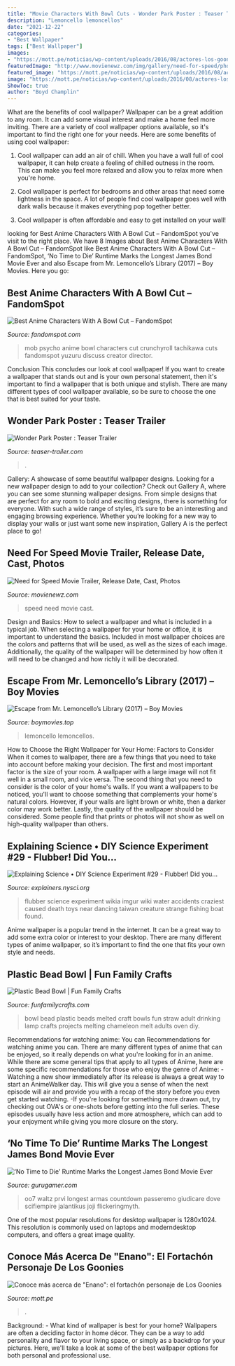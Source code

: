 ```yaml
---
title: "Movie Characters With Bowl Cuts - Wonder Park Poster : Teaser Trailer"
description: "Lemoncello lemoncellos"
date: "2021-12-22"
categories:
- "Best Wallpaper"
tags: ["Best Wallpaper"]
images:
- "https://mott.pe/noticias/wp-content/uploads/2016/08/actores-los-goonies.jpg"
featuredImage: "http://www.movienewz.com/img/gallery/need-for-speed/photos/need_for_speed_movie_5.jpg"
featured_image: "https://mott.pe/noticias/wp-content/uploads/2016/08/actores-los-goonies.jpg"
image: "https://mott.pe/noticias/wp-content/uploads/2016/08/actores-los-goonies.jpg"
ShowToc: true
author: "Boyd Champlin"
---
```



What are the benefits of cool wallpaper?
Wallpaper can be a great addition to any room. It can add some visual interest and make a home feel more inviting. There are a variety of cool wallpaper options available, so it's important to find the right one for your needs. Here are some benefits of using cool wallpaper: 
1. Cool wallpaper can add an air of chill. When you have a wall full of cool wallpaper, it can help create a feeling of chilled outness in the room. This can make you feel more relaxed and allow you to relax more when you're home. 

2. Cool wallpaper is perfect for bedrooms and other areas that need some lightness in the space. A lot of people find cool wallpaper goes well with dark walls because it makes everything pop together better. 

3. Cool wallpaper is often affordable and easy to get installed on your wall!

	

		
looking for Best Anime Characters With A Bowl Cut – FandomSpot you've visit to the right place. We have 8 Images about Best Anime Characters With A Bowl Cut – FandomSpot like Best Anime Characters With A Bowl Cut – FandomSpot, ‘No Time to Die’ Runtime Marks the Longest James Bond Movie Ever and also Escape from Mr. Lemoncello’s Library (2017) – Boy Movies. Here you go:
		
    
## Best Anime Characters With A Bowl Cut – FandomSpot

<img loading=lazy src="https://static.fandomspot.com/images/08/8121/02-mob-from-mob-psycho-100-bowl-cut.jpg" onerror="this.onerror=null;this.src='https://tse3.mm.bing.net/th?id=OIP.iUVJ6MEyTgQr5l_kwI1vlAHaEK&amp;pid=15.1';" alt="Best Anime Characters With A Bowl Cut – FandomSpot">

_Source: fandomspot.com_

>mob psycho anime bowl characters cut crunchyroll tachikawa cuts fandomspot yuzuru discuss creator director. 

	

Conclusion
This concludes our look at cool wallpaper! If you want to create a wallpaper that stands out and is your own personal statement, then it's important to find a wallpaper that is both unique and stylish. There are many different types of cool wallpaper available, so be sure to choose the one that is best suited for your taste.

    
## Wonder Park Poster : Teaser Trailer

<img loading=lazy src="https://i1.wp.com/teaser-trailer.com/wp-content/uploads/Wonder-Park-RealD-3D-Poster.jpg?ssl=1" onerror="this.onerror=null;this.src='https://tse4.mm.bing.net/th?id=OIP.nnXVTx8rZX7OY8bAaSaP3AHaLB&amp;pid=15.1';" alt="Wonder Park Poster : Teaser Trailer">

_Source: teaser-trailer.com_

>. 

	

Gallery: A showcase of some beautiful wallpaper designs.
Looking for a new wallpaper design to add to your collection? Check out Gallery A, where you can see some stunning wallpaper designs. From simple designs that are perfect for any room to bold and exciting designs, there is something for everyone. With such a wide range of styles, it’s sure to be an interesting and engaging browsing experience. Whether you’re looking for a new way to display your walls or just want some new inspiration, Gallery A is the perfect place to go!





	
	
    
## Need For Speed Movie Trailer, Release Date, Cast, Photos

<img loading=lazy src="http://www.movienewz.com/img/gallery/need-for-speed/photos/need_for_speed_movie_5.jpg" onerror="this.onerror=null;this.src='https://tse3.mm.bing.net/th?id=OIP.wYSXbo6YW_E1atP9jg5aLAHaE8&amp;pid=15.1';" alt="Need for Speed Movie Trailer, Release Date, Cast, Photos">

_Source: movienewz.com_

>speed need movie cast. 

	

Design and Basics: How to select a wallpaper and what is included in a typical job.
When selecting a wallpaper for your home or office, it is important to understand the basics. Included in most wallpaper choices are the colors and patterns that will be used, as well as the sizes of each image. Additionally, the quality of the wallpaper will be determined by how often it will need to be changed and how richly it will be decorated.

    
## Escape From Mr. Lemoncello’s Library (2017) – Boy Movies

<img loading=lazy src="https://boymovies.top/wp-content/uploads/2020/03/escape-from-mr-lemoncellos-library-2017-4.png" onerror="this.onerror=null;this.src='https://tse2.mm.bing.net/th?id=OIP.eaLvZwEhXMPLrovKKt5FkQHaEN&amp;pid=15.1';" alt="Escape from Mr. Lemoncello’s Library (2017) – Boy Movies">

_Source: boymovies.top_

>lemoncello lemoncellos. 

	

How to Choose the Right Wallpaper for Your Home: Factors to Consider
When it comes to wallpaper, there are a few things that you need to take into account before making your decision. The first and most important factor is the size of your room. A wallpaper with a large image will not fit well in a small room, and vice versa. 
The second thing that you need to consider is the color of your home's walls. If you want a wallpapers to be noticed, you'll want to choose something that complements your home's natural colors. However, if your walls are light brown or white, then a darker color may work better. 
Lastly, the quality of the wallpaper should be considered. Some people find that prints or photos will not show as well on high-quality wallpaper than others.

    
## Explaining Science • DIY Science Experiment #29 - Flubber! Did You...

<img loading=lazy src="http://40.media.tumblr.com/d259baba3f3699047d751a2f0de115ae/tumblr_n7adcqcVaq1rrjt38o1_1280.png" onerror="this.onerror=null;this.src='https://tse3.mm.bing.net/th?id=OIP._UHBsIF-TOsX1A8lyXSqZQHaEI&amp;pid=15.1';" alt="Explaining Science • DIY Science Experiment #29 - Flubber! Did you...">

_Source: explainers.nysci.org_

>flubber science experiment wikia imgur wiki water accidents craziest caused death toys near dancing taiwan creature strange fishing boat found. 

	

Anime wallpaper is a popular trend in the internet. It can be a great way to add some extra color or interest to your desktop. There are many different types of anime wallpaper, so it’s important to find the one that fits your own style and needs.

    
## Plastic Bead Bowl | Fun Family Crafts

<img loading=lazy src="https://funfamilycrafts.com/wp-content/uploads/2011/07/plasticbeadbowl.jpg" onerror="this.onerror=null;this.src='https://tse4.mm.bing.net/th?id=OIP.LxDg7zwJkHodfKMbhXAm1gHaE9&amp;pid=15.1';" alt="Plastic Bead Bowl | Fun Family Crafts">

_Source: funfamilycrafts.com_

>bowl bead plastic beads melted craft bowls fun straw adult drinking lamp crafts projects melting chameleon melt adults oven diy. 

	

Recommendations for watching anime: You can
Recommendations for watching anime you can. There are many different types of anime that can be enjoyed, so it really depends on what you're looking for in an anime. While there are some general tips that apply to all types of Anime, here are some specific recommendations for those who enjoy the genre of Anime: 
-Watching a new show immediately after its release is always a great way to start an AnimeWalker day. This will give you a sense of when the next episode will air and provide you with a recap of the story before you even get started watching. 
-If you're looking for something more drawn out, try checking out OVA's or one-shots before getting into the full series. These episodes usually have less action and more atmosphere, which can add to your enjoyment while giving you more closure on the story.

    
## ‘No Time To Die’ Runtime Marks The Longest James Bond Movie Ever

<img loading=lazy src="https://img.gurugamer.com/resize/1200x-/2020/02/27/no-time-to-die-character-posters-1575548441-ac16.jpg" onerror="this.onerror=null;this.src='https://tse3.mm.bing.net/th?id=OIP.UC8Ghg1Jz6G2ogLC8hnIXwHaEy&amp;pid=15.1';" alt="‘No Time to Die’ Runtime Marks the Longest James Bond Movie Ever">

_Source: gurugamer.com_

>oo7 waltz prvi longest armas countdown passeremo giudicare dove scifiempire jalantikus joji flickeringmyth. 

	

One of the most popular resolutions for desktop wallpaper is 1280x1024. This resolution is commonly used on laptops and moderndesktop computers, and offers a great image quality.

    
## Conoce Más Acerca De &quot;Enano&quot;: El Fortachón Personaje De Los Goonies

<img loading=lazy src="https://mott.pe/noticias/wp-content/uploads/2016/08/actores-los-goonies.jpg" onerror="this.onerror=null;this.src='https://tse4.mm.bing.net/th?id=OIP.wFATQCoGABPHt52CmOhYvAHaFI&amp;pid=15.1';" alt="Conoce más acerca de &quot;Enano&quot;: el fortachón personaje de Los Goonies">

_Source: mott.pe_

>. 

	

Background: - What kind of wallpaper is best for your home?
Wallpapers are often a deciding factor in home décor. They can be a way to add personality and flavor to your living space, or simply as a backdrop for your pictures. Here, we'll take a look at some of the best wallpaper options for both personal and professional use.

